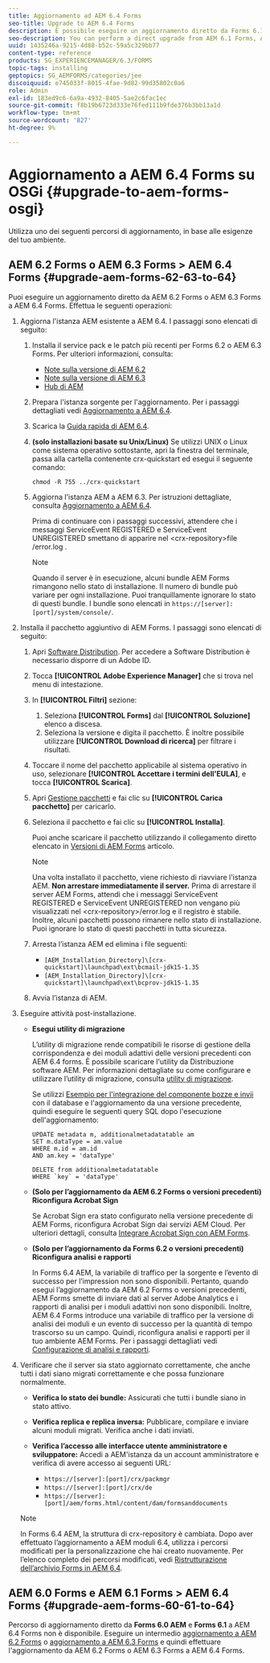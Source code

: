 ```yaml
---
title: Aggiornamento ad AEM 6.4 Forms
seo-title: Upgrade to AEM 6.4 Forms
description: È possibile eseguire un aggiornamento diretto da Forms 6.1, Forms 6.2 AEM e LiveCycle ES4 SP1 a Forms 6.3.
seo-description: You can perform a direct upgrade from AEM 6.1 Forms, AEM 6.2 Forms, and LiveCycle ES4 SP1 to AEM 6.3 Forms.
uuid: 1435246a-9215-4d88-b52c-59a5c329bb77
content-type: reference
products: SG_EXPERIENCEMANAGER/6.3/FORMS
topic-tags: installing
geptopics: SG_AEMFORMS/categories/jee
discoiquuid: e745033f-8015-4fae-9d82-99d35802c0a6
role: Admin
exl-id: 183ed9c6-6a9a-4932-8405-5ae2c6fac1ec
source-git-commit: f8b19b6723d333e76fed111b9fde376b3bb13a1d
workflow-type: tm+mt
source-wordcount: '827'
ht-degree: 9%

---
```


# Aggiornamento a AEM 6.4 Forms su OSGi {#upgrade-to-aem-forms-osgi}

Utilizza uno dei seguenti percorsi di aggiornamento, in base alle esigenze del tuo ambiente.

## AEM 6.2 Forms o AEM 6.3 Forms > AEM 6.4 Forms {#upgrade-aem-forms-62-63-to-64}

Puoi eseguire un aggiornamento diretto da AEM 6.2 Forms o AEM 6.3 Forms a AEM 6.4 Forms. Effettua le seguenti operazioni:

1. Aggiorna l&#39;istanza AEM esistente a AEM 6.4. I passaggi sono elencati di seguito:

   1. Installa il service pack e le patch più recenti per Forms 6.2 o AEM 6.3 Forms. Per ulteriori informazioni, consulta:

      * [Note sulla versione di AEM 6.2](https://helpx.adobe.com/it/experience-manager/6-2/release-notes.html)
      * [Note sulla versione di AEM 6.3](https://helpx.adobe.com/it/experience-manager/6-3/release-notes.html)
      * [Hub di AEM](https://helpx.adobe.com/it/experience-manager/aem-releases-updates.html)
   1. Prepara l&#39;istanza sorgente per l&#39;aggiornamento. Per i passaggi dettagliati vedi [Aggiornamento a AEM 6.4](/help/sites-deploying/upgrade.md#preparing%20the%20source%20instance).
   1. Scarica la [Guida rapida di AEM 6.4](/help/sites-deploying/deploy.md#getting%20the%20software).
   1. **(solo installazioni basate su Unix/Linux)** Se utilizzi UNIX o Linux come sistema operativo sottostante, apri la finestra del terminale, passa alla cartella contenente crx-quickstart ed esegui il seguente comando:

      `chmod -R 755 ../crx-quickstart`

   1. Aggiorna l&#39;istanza AEM a AEM 6.3. Per istruzioni dettagliate, consulta [Aggiornamento a AEM 6.4](/help/sites-deploying/upgrade.md).

      Prima di continuare con i passaggi successivi, attendere che i messaggi ServiceEvent REGISTERED e ServiceEvent UNREGISTERED smettano di apparire nel &lt;crx-repository>file /error.log .

      >[!NOTE]
      >
      >Quando il server è in esecuzione, alcuni bundle AEM Forms rimangono nello stato di installazione. Il numero di bundle può variare per ogni installazione. Puoi tranquillamente ignorare lo stato di questi bundle. I bundle sono elencati in `https://[server]:[port]/system/console/`.


1. Installa il pacchetto aggiuntivo di AEM Forms. I passaggi sono elencati di seguito:

   1. Apri [Software Distribution](https://experience.adobe.com/downloads). Per accedere a Software Distribution è necessario disporre di un Adobe ID.
   1. Tocca **[!UICONTROL Adobe Experience Manager]** che si trova nel menu di intestazione.
   1. In **[!UICONTROL Filtri]** sezione:
      1. Seleziona **[!UICONTROL Forms]** dal **[!UICONTROL Soluzione]** elenco a discesa.
      1. Seleziona la versione e digita il pacchetto. È inoltre possibile utilizzare **[!UICONTROL Download di ricerca]** per filtrare i risultati.
   1. Toccare il nome del pacchetto applicabile al sistema operativo in uso, selezionare **[!UICONTROL Accettare i termini dell&#39;EULA]**, e tocca **[!UICONTROL Scarica]**.
   1. Apri [Gestione pacchetti](https://docs.adobe.com/content/help/it/experience-manager-65/administering/contentmanagement/package-manager.html) e fai clic su **[!UICONTROL Carica pacchetto]** per caricarlo.
   1. Seleziona il pacchetto e fai clic su **[!UICONTROL Installa]**.

      Puoi anche scaricare il pacchetto utilizzando il collegamento diretto elencato in [Versioni di AEM Forms](https://helpx.adobe.com/it/aem-forms/kb/aem-forms-releases.html) articolo.

      >[!NOTE]
      >
      >Una volta installato il pacchetto, viene richiesto di riavviare l&#39;istanza AEM. **Non arrestare immediatamente il server.** Prima di arrestare il server AEM Forms, attendi che i messaggi ServiceEvent REGISTERED e ServiceEvent UNREGISTERED non vengano più visualizzati nel &lt;crx-repository>/error.log e il registro è stabile. Inoltre, alcuni pacchetti possono rimanere nello stato di installazione. Puoi ignorare lo stato di questi pacchetti in tutta sicurezza.

   1. Arresta l’istanza AEM ed elimina i file seguenti:

      * `[AEM_Installation_Directory]\[crx-quickstart]\launchpad\ext\bcmail-jdk15-1.35`
      * `[AEM_Installation_Directory]\[crx-quickstart]\launchpad\ext\bcprov-jdk15-1.35`
   1. Avvia l’istanza di AEM.


1. Eseguire attività post-installazione.

   * **Esegui utility di migrazione**

      L’utility di migrazione rende compatibili le risorse di gestione della corrispondenza e dei moduli adattivi delle versioni precedenti con AEM 6.4 forms. È possibile scaricare l&#39;utility da Distribuzione software AEM. Per informazioni dettagliate su come configurare e utilizzare l’utility di migrazione, consulta [utility di migrazione](/help/forms/using/migration-utility.md).

      Se utilizzi [Esempio per l&#39;integrazione del componente bozze e invii](integrate-draft-submission-database.md) con il database e l&#39;aggiornamento da una versione precedente, quindi eseguire le seguenti query SQL dopo l&#39;esecuzione dell&#39;aggiornamento:

      ```
      UPDATE metadata m, additionalmetadatatable am
      SET m.dataType = am.value
      WHERE m.id = am.id
      AND am.key = 'dataType'
      ```

      ```
      DELETE from additionalmetadatatable
      WHERE `key` = 'dataType'
      ```

   * **(Solo per l’aggiornamento da AEM 6.2 Forms o versioni precedenti) Riconfigura Acrobat Sign**

      Se Acrobat Sign era stato configurato nella versione precedente di AEM Forms, riconfigura Acrobat Sign dai servizi AEM Cloud. Per ulteriori dettagli, consulta [Integrare Acrobat Sign con AEM Forms](/help/forms/using/adobe-sign-integration-adaptive-forms.md).

   * **(Solo per l’aggiornamento da Forms 6.2 o versioni precedenti) Riconfigura analisi e rapporti**

      In Forms 6.4 AEM, la variabile di traffico per la sorgente e l’evento di successo per l’impression non sono disponibili. Pertanto, quando esegui l’aggiornamento da AEM 6.2 Forms o versioni precedenti, AEM Forms smette di inviare dati al server Adobe Analytics e i rapporti di analisi per i moduli adattivi non sono disponibili. Inoltre, AEM 6.4 Forms introduce una variabile di traffico per la versione di analisi dei moduli e un evento di successo per la quantità di tempo trascorso su un campo. Quindi, riconfigura analisi e rapporti per il tuo ambiente AEM Forms. Per i passaggi dettagliati vedi [Configurazione di analisi e rapporti](/help/forms/using/configure-analytics-forms-documents.md).

1. Verificare che il server sia stato aggiornato correttamente, che anche tutti i dati siano migrati correttamente e che possa funzionare normalmente.

   * **Verifica lo stato dei bundle:** Assicurati che tutti i bundle siano in stato attivo.
   * **Verifica replica e replica inversa:** Pubblicare, compilare e inviare alcuni moduli migrati. Verifica anche i dati inviati.
   * **Verifica l’accesso alle interfacce utente amministratore e sviluppatore:** Accedi a AEM&#39;istanza da un account amministratore e verifica di avere accesso ai seguenti URL:

      * `https://[server]:[port]/crx/packmgr`
      * `https://[server]:[port]/crx/de`
      * `https://[server]:[port]/aem/forms.html/content/dam/formsanddocuments`

   >[!NOTE]
   In Forms 6.4 AEM, la struttura di crx-repository è cambiata. Dopo aver effettuato l’aggiornamento a AEM moduli 6.4, utilizza i percorsi modificati per la personalizzazione che hai creato nuovamente. Per l’elenco completo dei percorsi modificati, vedi [Ristrutturazione dell’archivio Forms in AEM 6.4](/help/sites-deploying/forms-repository-restructuring-in-aem-6-4.md).

## AEM 6.0 Forms e AEM 6.1 Forms > AEM 6.4 Forms {#upgrade-aem-forms-60-61-to-64}

Percorso di aggiornamento diretto da **Forms 6.0 AEM** e **Forms 6.1** a AEM 6.4 Forms non è disponibile. Eseguire un intermedio [aggiornamento a AEM 6.2 Forms](/help/forms/using/upgrade.md) o [aggiornamento a AEM 6.3 Forms](/help/forms/using/upgrade.md) e quindi effettuare l&#39;aggiornamento da AEM 6.2 Forms o AEM 6.3 Forms a AEM 6.4 Forms.
